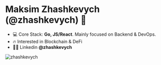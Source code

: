 <h1 align="left">Maksim Zhashkevych (@zhashkevych) 👋</h1>

- 💻 Core Stack: **Go, JS/React**. Mainly focused on Backend & DevOps.
- 🔥 Interested in Blockchain & DeFi
- 👨‍💻 Linkedin **@zhashkevych**

<p>&nbsp;<img align="left" src="https://github-readme-stats.vercel.app/api?username=zhashkevych&show_icons=true&hide_title=true" alt="zhashkevych" /></p>
